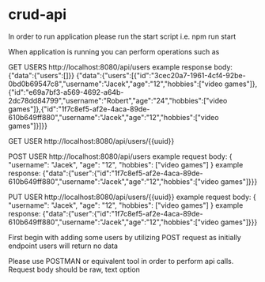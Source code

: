 # crud-api

In order to run application please run the start script i.e. npm run start

When application is running you can perform operations such as 

GET USERS
http://localhost:8080/api/users
example response body: 
{"data":{"users":[]}}
{"data":{"users":[{"id":"3cec20a7-1961-4cf4-92be-0bd0b69547c8","username":"Jacek","age":"12","hobbies":["video games"]},{"id":"e69a7bf3-a569-4692-a64b-2dc78dd84799","username":"Robert","age":"24","hobbies":["video games"]},{"id":"1f7c8ef5-af2e-4aca-89de-610b649ff880","username":"Jacek","age":"12","hobbies":["video games"]}]}}

GET USER
http://localhost:8080/api/users/{{uuid}}

POST USER
http://localhost:8080/api/users
example request body:
{
    "username": "Jacek",
    "age": "12",
    "hobbies": ["video games"]
}
example response:
{"data":{"user":{"id":"1f7c8ef5-af2e-4aca-89de-610b649ff880","username":"Jacek","age":"12","hobbies":["video games"]}}}

PUT USER
http://localhost:8080/api/users/{{uuid}}
example request body:
{
    "username": "Jacek",
    "age": "12",
    "hobbies": ["video games"]
}
example response:
{"data":{"user":{"id":"1f7c8ef5-af2e-4aca-89de-610b649ff880","username":"Jacek","age":"12","hobbies":["video games"]}}}

First begin with adding some users by utilizing POST request as initially endpoint users will return no data

Please use POSTMAN or equivalent tool in order to perform api calls. Request body should be raw, text option